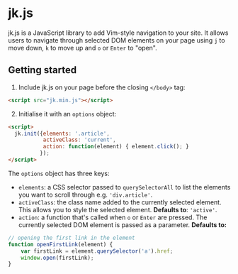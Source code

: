 # jk.js
jk.js is a JavaScript library to add Vim-style navigation to your site. It allows users to navigate through  selected DOM elements on your page using `j` to move down, `k` to move up and `o` or `Enter` to "open".

## Getting started

1. Include jk.js on your page before the closing `</body>` tag:
  ```html
  <script src="jk.min.js"></script>
  ```

2. Initialise it with an `options` object:
  ```html
  <script>
    jk.init({elements: '.article', 
             activeClass: 'current', 
             action: function(element) { element.click(); }
            });
  </script> 
  ```
The `options` object has three keys:
  * `elements`: a CSS selector passed to `querySelectorAll` to list the elements you want to scroll through e.g. `'div.article'`.
  * `activeClass`: the class name added to the currently selected element. This allows you to style the selected element. 
  **Defaults to**: `'active'`.
  * `action`: a function that's called when `o` or `Enter` are pressed. The currently selected DOM element is passed as a parameter. **Defaults to:** 
  ```javascript
  // opening the first link in the element
  function openFirstLink(element) {
      var firstLink = element.querySelector('a').href;
      window.open(firstLink);
  }
  ```
